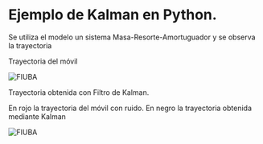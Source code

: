 # Ejemplo de Kalman en Python. 

Se utiliza el modelo un sistema Masa-Resorte-Amortuguador y se observa la trayectoria 

Trayectoria del móvil

![FIUBA](Imgs/Trayec.png)


Trayectoria obtenida con Filtro de Kalman.

En rojo la trayectoria del móvil con ruido.
En negro la trayectoria obtenida mediante Kalman

![FIUBA](Imgs/Trayec_Kalman.png)
